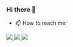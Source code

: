 ### Hi there 👋

<!--
**salmomascarenhas/salmomascarenhas** is a ✨ _special_ ✨ repository because its `README.md` (this file) appears on your GitHub profile.

Here are some ideas to get you started:

- 🔭 I’m currently working on ...
- 🌱 I’m currently learning ...
- 👯 I’m looking to collaborate on ...
- 🤔 I’m looking for help with ...
- 💬 Ask me about ...
- 📫 How to reach me: ...
- 😄 Pronouns: ...
- ⚡ Fun fact: ...
-->

- 📫 How to reach me:
<a href="https://www.linkedin.com/in/salmomascarenhas/" target="_blank">
<img src="https://user-images.githubusercontent.com/37513299/87187628-dbc8c280-c2c3-11ea-9d4d-35d3df4eb011.png"/> 
</a>

<a href="https://mail.google.com/mail/u/0/?view=cm&fs=1&to=salmo.cruz@gmail.com&tf=1" target="_blank">
<img src="https://user-images.githubusercontent.com/37513299/87187655-e84d1b00-c2c3-11ea-81c3-01ef30767656.png" /> 
</a>

<a href="https://instagram.com/salmomascarenhas" target="_blank">
<img src="https://user-images.githubusercontent.com/37513299/87187653-e71bee00-c2c3-11ea-83ff-5f86db00ae15.png"/> 
</a>
